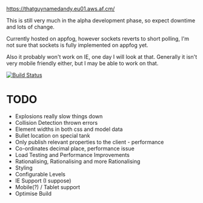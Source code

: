 https://thatguynamedandy.eu01.aws.af.cm/

This is still very much in the alpha development phase, so expect downtime and lots of change.

Currently hosted on appfog, however sockets reverts to short polling, I'm not sure that sockets is fully implemented on appfog yet.

Also it probably won't work on IE, one day I will look at that. Generally it isn't very mobile friendly either, but I may be able to work on that. 

[![Build Status](https://travis-ci.org/thatguynamedandy/playground.png)](https://travis-ci.org/thatguynamedandy/playground)

TODO
====
* Explosions really slow things down
* Collision Detection thrown errors
* Element widths in both css and model data
* Bullet location on special tank
* Only publish relevant properties to the client - performance
* Co-ordinates decimal place, performance issue
* Load Testing and Performance Improvements
* Rationalising, Rationalising and more Rationalising 
* Styling
* Configurable Levels
* IE Support (I suppose)
* Mobile(?) / Tablet support
* Optimise Build
